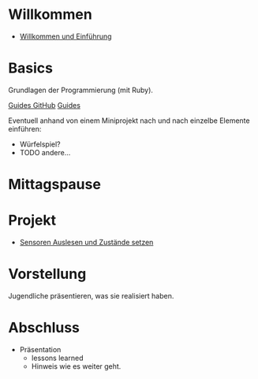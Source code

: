 # Willkommen

* [Willkommen und Einführung](introduction/index.html)

# Basics

Grundlagen der Programmierung (mit Ruby).

[Guides GitHub](https://github.com/railsgirlssb/workshop_studienstiftungsaar_2016_guides)
[Guides](http://sts.railsgirlssb.de/)

Eventuell anhand von einem Miniprojekt nach und nach einzelbe Elemente einführen:
* Würfelspiel?
* TODO andere...

# Mittagspause

# Projekt

* [Sensoren Auslesen und Zustände setzen](https://github.com/railsgirlssb/workshop_studienstiftungsaar_2016_guides)

# Vorstellung

Jugendliche präsentieren, was sie realisiert haben.

# Abschluss

* Präsentation
  * lessons learned
  * Hinweis wie es weiter geht.
